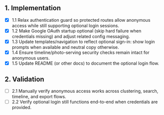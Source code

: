 ## 1. Implementation
- [x] 1.1 Relax authentication guard so protected routes allow anonymous access while still supporting optional login sessions.
- [x] 1.2 Make Google OAuth startup optional (skip hard failure when credentials missing) and adjust related config messaging.
- [x] 1.3 Update templates/navigation to reflect optional sign-in: show login prompts when available and neutral copy otherwise.
- [x] 1.4 Ensure timeline/photo-serving security checks remain intact for anonymous users.
- [x] 1.5 Update README (or other docs) to document the optional login flow.

## 2. Validation
- [ ] 2.1 Manually verify anonymous access works across clustering, search, timeline, and export flows.
- [ ] 2.2 Verify optional login still functions end-to-end when credentials are provided.
